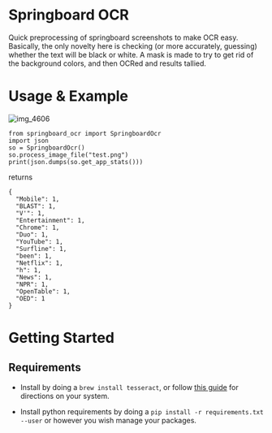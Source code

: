# Springboard OCR
Quick preprocessing of springboard screenshots to make OCR easy. Basically, the only novelty here is checking (or more accurately, guessing) whether the text will be black or white. A mask is made to try to get rid of the background colors, and then OCRed and results tallied. 

# Usage & Example
![img_4606](https://user-images.githubusercontent.com/7699842/28741061-61c35ea2-73c3-11e7-956c-7dbca18a995a.PNG)
```
from springboard_ocr import SpringboardOcr
import json
so = SpringboardOcr()
so.process_image_file("test.png")
print(json.dumps(so.get_app_stats()))
```
returns
```
{
  "Mobile": 1,
  "BLAST": 1,
  "V'": 1,
  "Entertainment": 1,
  "Chrome": 1,
  "Duo": 1,
  "YouTube": 1,
  "Surfline": 1,
  "been": 1,
  "Netflix": 1,
  "h": 1,
  "News": 1,
  "NPR": 1,
  "OpenTable": 1,
  "OED": 1
}
```

# Getting Started
## Requirements
- Install by doing a ```brew install tesseract```, or follow [this guide](https://github.com/tesseract-ocr/tesseract) for directions on your system.

- Install python requirements by doing a ```pip install -r requirements.txt --user``` or however you wish manage your packages.
